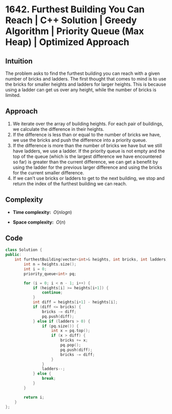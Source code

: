 # 1642. Furthest Building You Can Reach | C++ Solution | Greedy Algorithm | Priority Queue (Max Heap) | Optimized Approach

## Intuition

The problem asks to find the furthest building you can reach with a given number of bricks and ladders. The first thought that comes to mind is to use the bricks for smaller heights and ladders for larger heights. This is because using a ladder can get us over any height, while the number of bricks is limited.

## Approach

1. We iterate over the array of building heights. For each pair of buildings, we calculate the difference in their heights.
2. If the difference is less than or equal to the number of bricks we have, we use the bricks and push the difference into a priority queue.
3. If the difference is more than the number of bricks we have but we still have ladders, we use a ladder. If the priority queue is not empty and the top of the queue (which is the largest difference we have encountered so far) is greater than the current difference, we can get a benefit by using the ladder for the previous larger difference and using the bricks for the current smaller difference.
4. If we can't use bricks or ladders to get to the next building, we stop and return the index of the furthest building we can reach.

## Complexity

-   **Time complexity:** &nbsp;$O(n log n)$

-   **Space complexity:** &nbsp;$O(n)$

## Code

```cpp
class Solution {
public:
    int furthestBuilding(vector<int>& heights, int bricks, int ladders) {
        int n = heights.size();
        int i = 0;
        priority_queue<int> pq;

        for (i = 0; i < n - 1; i++) {
            if (heights[i] >= heights[i+1]) {
                continue;
            }
            int diff = heights[i+1] - heights[i];
            if (diff <= bricks) {
                bricks -= diff;
                pq.push(diff);
            } else if (ladders > 0) {
                if (pq.size()) {
                    int x = pq.top();
                    if (x > diff) {
                        bricks += x;
                        pq.pop();
                        pq.push(diff);
                        bricks -= diff;
                    }
                }
                ladders--;
            } else {
                break;
            }
        }

        return i;
    }
};
```
